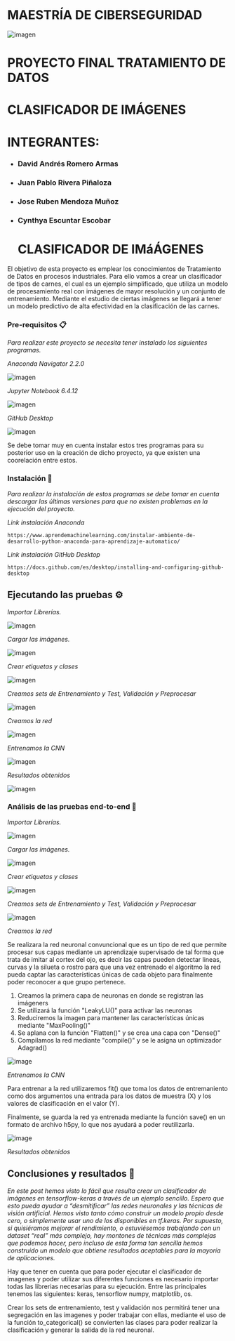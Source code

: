    # MAESTRÍA DE CIBERSEGURIDAD

![imagen](https://user-images.githubusercontent.com/111188486/188062560-3202f0fe-b03d-416c-b3e0-d49583283d1d.png)

# PROYECTO FINAL TRATAMIENTO DE DATOS
# CLASIFICADOR DE IMÁGENES
                   
# INTEGRANTES:
- ### David Andrés Romero Armas
- ### Juan Pablo Rivera Piñaloza
- ### Jose Ruben Mendoza Muñoz
- ### Cynthya Escuntar Escobar
  
  
     # CLASIFICADOR DE IMáÁGENES

El objetivo de esta proyecto es emplear los conocimientos de Tratamiento de Datos en procesos industriales. Para ello vamos a crear un clasificador de tipos de carnes, el cual es un ejemplo simplificado, que utiliza un modelo de procesamiento real con imágenes de mayor resolución y un conjunto de entrenamiento.
Mediante el estudio de ciertas imágenes se llegará a tener un modelo predictivo de alta efectividad en la clasificación de las carnes.

### Pre-requisitos 📋

_Para realizar este proyecto se necesita tener instalado los siguientes programas._

_Anaconda Navigator 2.2.0_

![imagen](https://user-images.githubusercontent.com/111188486/188058787-259d8363-80c0-4d51-b5a2-6616f3bb9e3b.png)

_Jupyter Notebook 6.4.12_

![imagen](https://user-images.githubusercontent.com/111188486/188058593-d4b270bd-0b4e-4f9f-b17f-c03a65e6ccf1.png)

_GitHub Desktop_

![imagen](https://user-images.githubusercontent.com/111188486/188058638-658faa22-c067-4404-a11b-1c62149779c2.png)


Se debe tomar muy en cuenta instalar estos tres programas para su posterior uso en la creación de dicho proyecto, ya que existen una coorelación entre estos.


### Instalación 🔧

_Para realizar la instalación de estos programas se debe tomar en cuenta descargar las últimas versiones para que no existen problemas en la ejecución del proyecto._

_Link instalación Anaconda_

```
https://www.aprendemachinelearning.com/instalar-ambiente-de-desarrollo-python-anaconda-para-aprendizaje-automatico/
```

_Link instalación GitHub Desktop_

```
https://docs.github.com/es/desktop/installing-and-configuring-github-desktop
```

## Ejecutando las pruebas ⚙️

_Importar Librerías._

![imagen](https://user-images.githubusercontent.com/111188486/188059797-6a5cbd27-1299-4038-a65d-5dab2ee384db.png)

_Cargar las imágenes._

![imagen](https://user-images.githubusercontent.com/111188486/188059932-a278be30-6adf-4586-be4f-5f12bd29d61b.png)

_Crear etiquetas y clases_

![imagen](https://user-images.githubusercontent.com/111188486/188060081-0b7a0305-80d0-4a1d-b50d-0c3297e961d3.png)

_Creamos sets de Entrenamiento y Test, Validación y Preprocesar_

![imagen](https://user-images.githubusercontent.com/111188486/188060367-83bffce7-50fb-444b-ac18-381a956c99b0.png)

_Creamos la red_

![imagen](https://user-images.githubusercontent.com/111188486/188060496-5ff4c729-be82-4405-813c-480d28b7b959.png)

_Entrenamos la CNN_

![imagen](https://user-images.githubusercontent.com/111188486/188060650-5277aaf8-31d1-4c2c-bfd5-1cf0d495f366.png)

_Resultados obtenidos_

![imagen](https://user-images.githubusercontent.com/111188486/188060717-5170ed07-38f7-4705-bfa0-5558db10a663.png)


### Análisis de las pruebas end-to-end 🔩

_Importar Librerías._

![imagen](https://user-images.githubusercontent.com/111188486/188060907-fff5789c-c582-483a-a201-57cb11e612f7.png)

_Cargar las imágenes._

![imagen](https://user-images.githubusercontent.com/111188486/188060955-9a2a4950-d22e-40bb-bbf6-a3f990b803b0.png)

_Crear etiquetas y clases_

![imagen](https://user-images.githubusercontent.com/111188486/188061028-e7756f5c-8756-4d9e-a865-f94032323e1f.png)

_Creamos sets de Entrenamiento y Test, Validación y Preprocesar_

![imagen](https://user-images.githubusercontent.com/111188486/188061064-f330b17b-f9ca-4560-ac1a-d1ce89cdaa7c.png)

_Creamos la red_

Se realizara la red neuronal convuncional que es un tipo de red que permite procesar sus capas mediante un aprendizaje supervisado de tal forma que trata de imitar al cortex del ojo, es decir las capas pueden detectar lineas, curvas y la silueta o rostro para que una vez entrenado el algoritmo la red pueda captar las características únicas de cada objeto para finalmente poder reconocer a que grupo pertenece.


1) Creamos la primera capa de neuronas en donde se registran las imágeners
2) Se utilizará la función "LeakyLU()" para activar las neuronas
3) Reduciremos la imagen para mantener las características únicas mediante "MaxPooling()"
4) Se aplana con la función "Flatten()" y se crea una capa con "Dense()"
5) Compilamos la red mediante "compile()" y se le asigna un optimizador Adagrad()

![image](https://user-images.githubusercontent.com/111256602/188297518-5a43f543-ccdf-4205-9b12-9f6421c51d56.png)

_Entrenamos la CNN_

Para entrenar a la red utilizaremos fit() que toma los datos de entremaniento como dos argumentos una entrada para los datos de muestra (X) y los valores de clasificación en el valor (Y).

Finalmente, se guarda la red ya entrenada mediante la función save() en un formato de archivo h5py, lo que nos ayudará a poder reutilizarla.

![image](https://user-images.githubusercontent.com/111256602/188298704-51fb9b0f-9d9a-4756-9382-5c8684d4edfb.png)



_Resultados obtenidos_


## Conclusiones y resultados 🎁
_En este post hemos visto lo fácil que resulta crear un clasificador de imágenes en tensorflow-keras a través de un ejemplo sencillo. Espero que esto pueda ayudar a “desmitificar” las redes neuronales y las técnicas de visión artificial. Hemos visto tanto cómo construir un modelo propio desde cero, o simplemente usar uno de los disponibles en tf.keras. Por supuesto, si quisiéramos mejorar el rendimiento, o estuviésemos trabajando con un dataset “real” más complejo, hay montones de técnicas más complejas que podemos hacer, pero incluso de esta forma tan sencilla hemos construido un modelo que obtiene resultados aceptables para la mayoría de aplicaciones._

Hay que tener en cuenta que para poder ejecutar el clasificador de imagenes y poder utilizar sus diferentes funciones es necesario importar todas las librerias necesarias para su ejecución. Entre las principales tenemos las siguientes: keras, tensorflow numpy, matplotlib, os.

Crear los sets de entrenamiento, test y validación nos permitirá tener una segregación en las imagenes y poder trabajar con ellas, mediante el uso de la función to_categorical() se convierten las clases para poder realizar la clasificación y generar la salida de la red neuronal.


